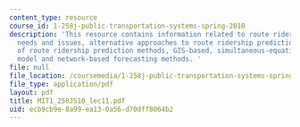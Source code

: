 ```yaml
---
content_type: resource
course_id: 1-258j-public-transportation-systems-spring-2010
description: 'This resource contains information related to route ridership prediction
  needs and issues, alternative approaches to route ridership prediction, examples
  of route ridership prediction methods, GIS-based, simultaneous-equations, route-level
  model and network-based forecasting methods. '
file: null
file_location: /coursemedia/1-258j-public-transportation-systems-spring-2010/ecb9cb9e8a99ea130a56d70dff8064b2_MIT1_258JS10_lec11.pdf
file_type: application/pdf
layout: pdf
title: MIT1_258JS10_lec11.pdf
uid: ecb9cb9e-8a99-ea13-0a56-d70dff8064b2
---
```

